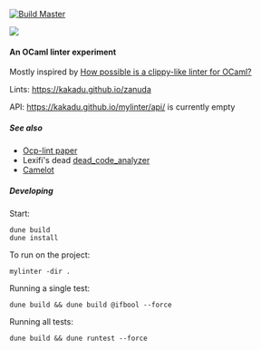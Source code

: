 [![Build Master](https://github.com/Kakadu/mylinter/actions/workflows/master.yml/badge.svg?branch=master)](https://github.com/Kakadu/mylinter/actions/workflows/master.yml)

[![](http://github-actions.40ants.com/Kakadu/mylinter/matrix.svg)](https://github.com/Kakadu/mylinter)

#### An OCaml linter experiment

Mostly inspired by [How possible is a clippy-like linter for OCaml?](https://discuss.ocaml.org/t/how-possible-is-a-clippy-like-linter-for-ocaml)

Lints: https://kakadu.github.io/zanuda

API: https://kakadu.github.io/mylinter/api/ is currently empty

##### See also

* [Ocp-lint paper](https://hal.inria.fr/hal-01352013/document)
* Lexifi's dead [dead_code_analyzer](https://github.com/LexiFi/dead_code_analyzer)
* [Camelot](https://github.com/upenn-cis1xx/camelot)



##### Developing

Start:
    
    dune build
    dune install
    
To run on the project:
    
    mylinter -dir .

Running a single test:

    dune build && dune build @ifbool --force

Running all tests:

    dune build && dune runtest --force
